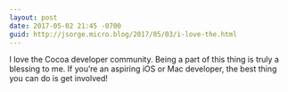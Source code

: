 ```yaml
---
layout: post
date: 2017-05-02 21:45 -0700
guid: http://jsorge.micro.blog/2017/05/03/i-love-the.html
---
```

I love the Cocoa developer community. Being a part of this thing is truly a blessing to me. If you’re an aspiring iOS or Mac developer, the best thing you can do is get involved!
